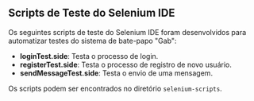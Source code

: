 ## Scripts de Teste do Selenium IDE

Os seguintes scripts de teste do Selenium IDE foram desenvolvidos para automatizar testes do sistema de bate-papo "Gab":

- **loginTest.side**: Testa o processo de login.
- **registerTest.side**: Testa o processo de registro de novo usuário.
- **sendMessageTest.side**: Testa o envio de uma mensagem.

Os scripts podem ser encontrados no diretório `selenium-scripts`.
